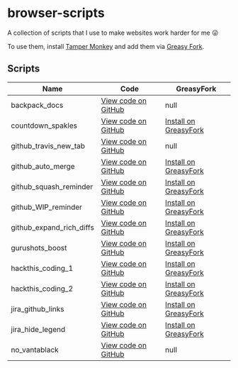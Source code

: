 #  browser-scripts

A collection of scripts that I use to make websites work harder for me 😜

To use them, install [Tamper Monkey](https://www.tampermonkey.net/) and add them via [Greasy Fork](https://greasyfork.org/en/users/180365-george-gillams). 

## Scripts

|  Name                      |  Code                 |  GreasyFork             |
| ------------------------ | ------------------- | --------------------- |
|  backpack_docs             |  [View code on GitHub](https://github.com/georgegillams/browser-scripts/blob/master/src/Backpack%20docs.js)  |  null                   |
|  countdown_spakles         |  [View code on GitHub](https://github.com/georgegillams/browser-scripts/blob/master/src/Countdown%20sparkles.js)  |  [Install on GreasyFork](https://greasyfork.org/en/scripts/390085-countdown-spakliness)  |
|  github_travis_new_tab     |  [View code on GitHub](https://github.com/georgegillams/browser-scripts/blob/master/src/GitHub%20Travis%20links%20new%20tab.js)  |  null                   |
|  github_auto_merge         |  [View code on GitHub](https://github.com/georgegillams/browser-scripts/blob/master/src/GitHub%20auto%20merge.js)  |  [Install on GreasyFork](https://greasyfork.org/en/scripts/389944-github-auto-merge)  |
|  github_squash_reminder    |  [View code on GitHub](https://github.com/georgegillams/browser-scripts/blob/master/src/GitHub%20squash%20reminder.js)  |  [Install on GreasyFork](https://greasyfork.org/en/scripts/368661-github-squash-reminder)  |
|  github_WIP_reminder       |  [View code on GitHub](https://github.com/georgegillams/browser-scripts/blob/master/src/GitHub%20WIP%20Reminder.js)  |  [Install on GreasyFork](https://greasyfork.org/en/scripts/382563-github-wip-reminder)  |
|  github_expand_rich_diffs  |  [View code on GitHub](https://github.com/georgegillams/browser-scripts/blob/master/src/GitHub%20expand%20rich%20diffs.js)  |  [Install on GreasyFork](https://greasyfork.org/en/scripts/389465-github-expand-rich-diffs)  |
|  gurushots_boost           |  [View code on GitHub](https://github.com/georgegillams/browser-scripts/blob/master/src/GuruShots%20boost.js)  |  [Install on GreasyFork](https://greasyfork.org/en/scripts/40718-gurushots-boost)  |
|  hackthis_coding_1         |  [View code on GitHub](https://github.com/georgegillams/browser-scripts/blob/master/src/Hackthis.co.uk%20coding%20level%201.js)  |  [Install on GreasyFork](https://greasyfork.org/en/scripts/369309-hackthis-co-uk-coding-level-1)  |
|  hackthis_coding_2         |  [View code on GitHub](https://github.com/georgegillams/browser-scripts/blob/master/src/Hackthis.co.uk%20coding%20level%202.js)  |  [Install on GreasyFork](https://greasyfork.org/en/scripts/369310-hackthis-co-uk-coding-level-2)  |
|  jira_github_links         |  [View code on GitHub](https://github.com/georgegillams/browser-scripts/blob/master/src/Jira%20GitHub%20Links.js)  |  [Install on GreasyFork](https://greasyfork.org/en/scripts/382492-jira-github-links)  |
|  jira_hide_legend          |  [View code on GitHub](https://github.com/georgegillams/browser-scripts/blob/master/src/Jira%20hide%20links.js)  |  [Install on GreasyFork](https://greasyfork.org/en/scripts/390156-jira-hide-legend)  |
|  no_vantablack             |  [View code on GitHub](https://github.com/georgegillams/browser-scripts/blob/master/src/No%20vantablack.js)  |  null                   |